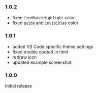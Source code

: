 ### 1.0.2

- fixed `findMatchHighlight` color
- fixed `guide` and `invisibles` color

### 1.0.1

- added VS Code specific theme settings
- fixed double quoted in html
- redraw icon
- updated example screenshot

### 1.0.0

Initial release
